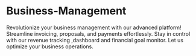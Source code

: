 # Business-Management
  Revolutionize your business management with our advanced platform! Streamline invoicing, proposals,  and payments effortlessly. Stay in control with our revenue tracking ,dashboard and financial goal monitor. Let us optimize your business operations.
